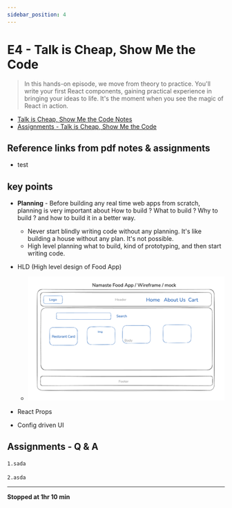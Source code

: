 ```yaml
---
sidebar_position: 4
---
```


# E4 - Talk is Cheap, Show Me the Code

> In this hands-on episode, we move from theory to practice. You'll write your first React components, gaining practical experience in bringing your ideas to life. It's the moment when you see the magic of React in action.

- [Talk is Cheap, Show Me the Code Notes](https://github.com/pravn27/reactjs-tech-doc/blob/master/docs/reactjs-course-tutorials/namaste-reactjs-course/readerDoc/E4-Show-Me-the-Code/E4-Show-Me-the-Code.pdf)
- [Assignments - Talk is Cheap, Show Me the Code](https://github.com/pravn27/reactjs-tech-doc/blob/master/docs/reactjs-course-tutorials/namaste-reactjs-course/readerDoc/E4-Show-Me-the-Code/Assignments-ShowMeTheCode.pdf)

## Reference links from pdf notes & assignments

- test

## key points

- **Planning** - Before building any real time web apps from scratch, planning is very important about How to build ? What to build ? Why to build ? and how to build it in a better way.
  - Never start blindly writing code without any planning. It's like building a house without any plan. It's not possible.
  - High level planning what to build, kind of prototyping, and then start writing code.
- HLD (High level design of Food App)

  - ![alt text](../images/foodAppWireframe.png)

- React Props
- Config driven UI

## Assignments - Q & A

    1.sada

    2.asda

---

**Stopped at 1hr 10 min**
